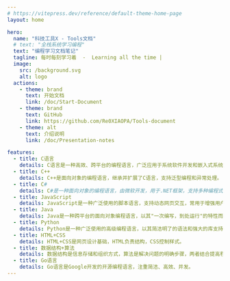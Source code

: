 ```yaml
---
# https://vitepress.dev/reference/default-theme-home-page
layout: home

hero:
  name: "科技工具X - Tools文档"
  # text: "全栈系统学习编程"
  text: "编程学习文档笔记"
  tagline: 每时每刻学习着  -  Learning all the time |                    记录学习的文档笔记  -  @爱吃饭的小Q   |
  image:
    src: /background.svg
    alt: logo
  actions:
    - theme: brand
      text: 开始文档
      link: /doc/Start-Document
    - theme: brand
      text: GitHub
      link: https://github.com/Re0XIAOPA/Tools-document
    - theme: alt
      text: 介绍说明
      link: /doc/Presentation-notes

features:
  - title: C语言
    details: C语言是一种高效、跨平台的编程语言，广泛应用于系统软件开发和嵌入式系统。
  - title: C++
    details: C++是面向对象的编程语言，继承并扩展了C语言，支持泛型编程和异常处理。
  - title: C#
    details: C#是一种面向对象的编程语言，由微软开发，用于.NET框架，支持多种编程式。
  - title: JavaScript
    details: JavaScript是一种广泛使用的脚本语言，支持动态网页交互，常用于增强用户界面。
  - title: Java
    details: Java是一种跨平台的面向对象编程语言，以其"一次编写，到处运行"的特性而闻名。
  - title: Python
    details: Python是一种广泛使用的高级编程语言，以其简洁明了的语法和强大的库支持而闻名。
  - title: HTML+CSS
    details: HTML+CSS是网页设计基础，HTML负责结构，CSS控制样式。
  - title: 数据结构+算法
    details: 数据结构是信息存储和组织方式，算法是解决问题的明确步骤，两者结合提高程序效率。
  - title: Go语言
    details: Go语言是Google开发的开源编程语言，注重简洁、高效、并发。
---
```


